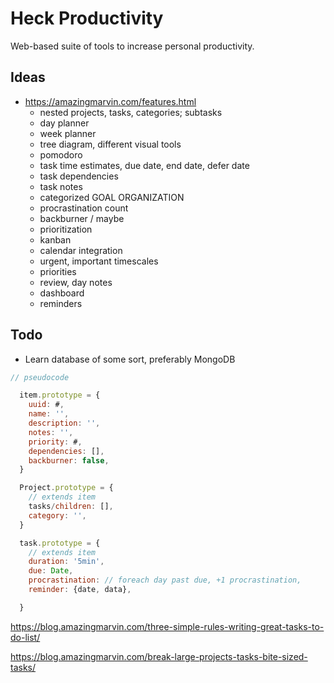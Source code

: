 # Heck Productivity
Web-based suite of tools to increase personal productivity.

## Ideas
- https://amazingmarvin.com/features.html
    - nested projects, tasks, categories; subtasks
    - day planner
    - week planner
    - tree diagram, different visual tools
    - pomodoro
    - task time estimates, due date, end date, defer date
    - task dependencies
    - task notes
    - categorized GOAL ORGANIZATION
    - procrastination count
    - backburner / maybe
    - prioritization
    - kanban
    - calendar integration
    - urgent, important timescales
    - priorities
    - review, day notes
    - dashboard
    - reminders

## Todo
- Learn database of some sort, preferably MongoDB



```javascript
// pseudocode

  item.prototype = {
    uuid: #,
    name: '',
    description: '',
    notes: '',
    priority: #,
    dependencies: [],
    backburner: false,
  }

  Project.prototype = {
    // extends item
    tasks/children: [],
    category: '',
  }

  task.prototype = {
    // extends item
    duration: '5min',
    due: Date, 
    procrastination: // foreach day past due, +1 procrastination,
    reminder: {date, data},

  }
```




https://blog.amazingmarvin.com/three-simple-rules-writing-great-tasks-to-do-list/

https://blog.amazingmarvin.com/break-large-projects-tasks-bite-sized-tasks/
